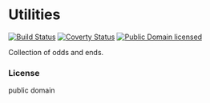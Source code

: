 # Utilities


[![Build Status](https://travis-ci.org/republic-of-almost/utilities.svg?branch=master)](https://travis-ci.org/republic-of-almost/utilities)
[![Coverty Status](https://img.shields.io/coverity/scan/11897.svg)](https://scan.coverity.com/projects/roa_utilities)
[![Public Domain licensed](https://img.shields.io/badge/license-publicdomain-blue.svg)](#)


Collection of odds and ends.


### License 


public domain
